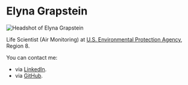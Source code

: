 # Elyna Grapstein

![Headshot of Elyna Grapstein](https://encrypted-tbn0.gstatic.com/images?q=tbn:ANd9GcS4N3u03P8aCKUnF-SmfOubiRi1uK4ajT64Bg&s)

Life Scientist (Air Monitoring) at [U.S. Environmental Protection Agency](https://www.epa.gov/), Region 8.

You can contact me:
* via [LinkedIn](https://www.linkedin.com/in/elyna-grapstein).
* via [GitHub](https://github.com/elyna-grapstein-gov).
